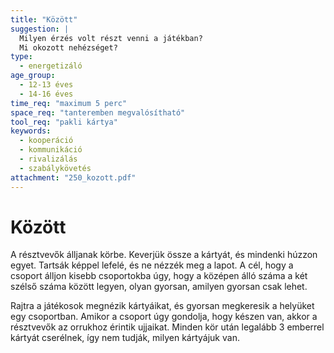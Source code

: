 ```yaml
---
title: "Között"
suggestion: | 
  Milyen érzés volt részt venni a játékban? 
  Mi okozott nehézséget?
type:
  - energetizáló
age_group:
  - 12-13 éves
  - 14-16 éves
time_req: "maximum 5 perc"
space_req: "tanteremben megvalósítható"
tool_req: "pakli kártya"
keywords: 
  - kooperáció
  - kommunikáció
  - rivalizálás
  - szabálykövetés
attachment: "250_kozott.pdf"
---
```


# Között

A résztvevők álljanak körbe. Keverjük össze a kártyát, és mindenki húzzon egyet. Tartsák képpel lefelé, és ne nézzék meg a lapot. A cél, hogy a csoport álljon kisebb csoportokba úgy, hogy a középen álló száma a két szélső száma között legyen, olyan gyorsan, amilyen gyorsan csak lehet.

Rajtra a játékosok megnézik kártyáikat, és gyorsan megkeresik a helyüket egy csoportban. Amikor a csoport úgy gondolja, hogy készen van, akkor a résztvevők az orrukhoz érintik ujjaikat. Minden kör után legalább 3 emberrel kártyát cserélnek, így nem tudják, milyen kártyájuk van.
  
  

